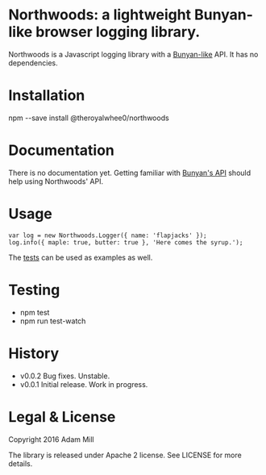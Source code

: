 # Northwoods: a lightweight Bunyan-like browser logging library.
Northwoods is a Javascript logging library with a [Bunyan-like](https://github.com/trentm/node-bunyan) API. It has no dependencies.

# Installation
npm --save install @theroyalwhee0/northwoods

# Documentation
There is no documentation yet. Getting familiar with [Bunyan's API](https://github.com/trentm/node-bunyan#introduction) should help using Northwoods' API.

# Usage
```
var log = new Northwoods.Logger({ name: 'flapjacks' });
log.info({ maple: true, butter: true }, 'Here comes the syrup.');
```
The [tests](https://github.com/theroyalwhee0/northwoods/tree/master/test) can be used as examples as well.

# Testing
- npm test
- npm run test-watch

# History
- v0.0.2 Bug fixes. Unstable.
- v0.0.1 Initial release. Work in progress.

# Legal & License
Copyright 2016 Adam Mill

The library is released under Apache 2 license.  See LICENSE for more details.
